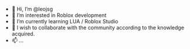 - 👋 Hi, I’m @leojsg
- 👀 I’m interested in Roblox development
- 🌱 I’m currently learning LUA / Roblox Studio
- 💞️ I wish to collaborate with the community according to the knowledge acquired.
- 📫 ...

<!---
leojsg/leojsg is a ✨ special ✨ repository because its `README.md` (this file) appears on your GitHub profile.
You can click the Preview link to take a look at your changes.
--->
